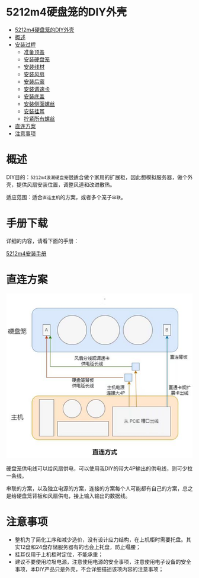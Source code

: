 
# 5212m4硬盘笼的DIY外壳

<!-- @import "[TOC]" {cmd="toc" depthFrom=1 depthTo=6 orderedList=false} -->

<!-- code_chunk_output -->

- [5212m4硬盘笼的DIY外壳](#-5212m4硬盘笼的diy外壳-)
- [概述](#-概述-)
- [安装过程](#-安装过程-)
  - [准备顶盖](#-准备顶盖-)
  - [安装硬盘笼](#-安装硬盘笼-)
  - [安装线材](#-安装线材-)
  - [安装风扇](#-安装风扇-)
  - [安装后窗](#-安装后窗-)
  - [安装调速卡](#-安装调速卡-)
  - [安装底盖](#-安装底盖-)
  - [安装侧面螺丝](#-安装侧面螺丝-)
  - [安装挂耳](#-安装挂耳-)
  - [拧紧所有螺丝](#-拧紧所有螺丝-)
- [直连方案](#-直连方案-)
- [注意事项](#-注意事项-)

<!-- /code_chunk_output -->


# 概述

DIY目的：`5212m4浪潮硬盘笼`很适合做个家用的扩展柜，因此想模拟服务器，做个外壳，提供风扇安装位置，调整风道和改进散热。

适应范围：适合`直连主机`的方案，或者多个笼子`串联`。

# 手册下载


详细的内容，请看下面的手册：

<a href="./docs/diy_party/5212_case_box/5212m4_diy_case_setup.pdf">5212m4安装手册</a>


# 直连方案

![微信图片_20221217192708.jpg](./imgs/direct_link.jpg)

硬盘笼供电线可以给风扇供电，可以使用我DIY的带大4P输出的供电线，则可少拉一条线。

串联的方案，以及独立电源的方案，连接的方案每个人可能都有自己的方案，总之是给硬盘笼背板和风扇供电，接上输入输出的数据线。

# 注意事项

- 整机为了简化工序和减少造价，没有设计应力结构，在上机柜时需要托盘。其实12盘和24盘存储服务器有的也会上托盘，防止塌腰；
- 挂耳仅用于上机柜时定位，不能承重；
- 建议不要使用垃圾电源，注意使用电源的安全事项，注意使用电子设备的安全事项，本DIY产品只是外壳，不会详细描述该项内容的注意事项；
